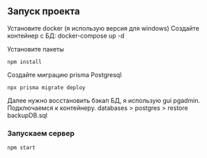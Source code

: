## Запуск проекта
Установите docker (я использую версия для windows)
Создайте контейнер с БД:
docker-compose up -d

Установите пакеты
```
npm install
```

Создайте миграцию prisma Postgresql
```
npx prisma migrate deploy
```
Далее нужно восстановить бэкап БД, я использую gui pgadmin.
Подключаемся к контейнеру.
databases > postgres > restore backupDB.sql

### Запускаем сервер 
```
npm start
```